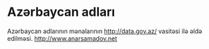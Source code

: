 # Azərbaycan adları
Azərbaycan adlarının mənalarının http://data.gov.az/ vasitəsi ilə əldə edilməsi.
http://www.anarsamadov.net
